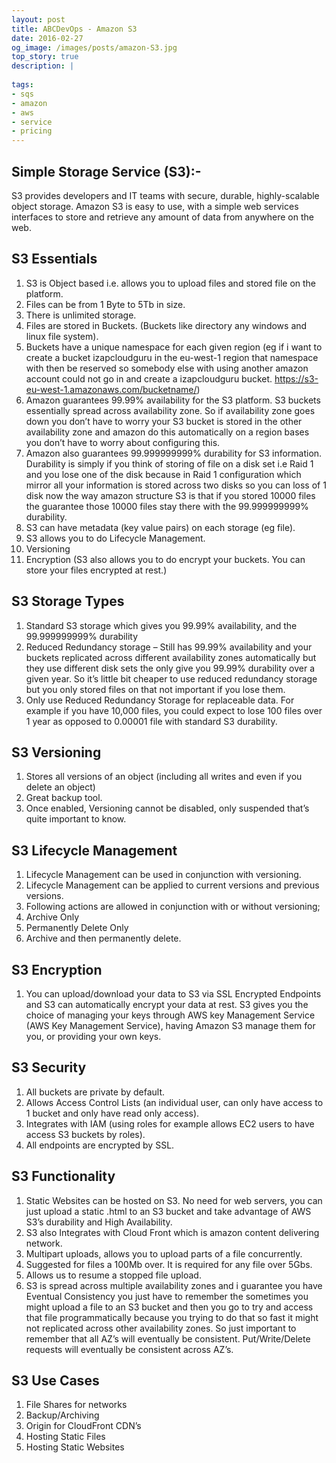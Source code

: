 ```yaml
---
layout: post
title: ABCDevOps - Amazon S3
date: 2016-02-27
og_image: /images/posts/amazon-S3.jpg
top_story: true
description: |
  
tags:
- sqs
- amazon
- aws
- service
- pricing
---
```

## Simple Storage Service (S3):-

S3 provides developers and IT teams with secure, durable, highly-scalable object storage. Amazon S3 is easy to use, with a simple web services interfaces to store and retrieve any amount of data from anywhere on the web.

S3 Essentials
---

1. S3 is Object based i.e. allows you to upload files and stored file on the platform.
2. Files can be from 1 Byte to 5Tb in size.
3. There is unlimited storage.
4. Files are stored in Buckets. (Buckets like directory any windows and linux file system).
5. Buckets have a unique namespace for each given region (eg if i want to create a bucket izapcloudguru in the eu-west-1 region that namespace with then be reserved so somebody else with using another amazon account could not go in and create a izapcloudguru bucket. https://s3-eu-west-1.amazonaws.com/bucketname/)
6. Amazon guarantees 99.99% availability for the S3 platform. S3 buckets essentially spread across availability zone. So if availability zone goes down you don’t have to worry your S3 bucket is stored in the other availability zone and amazon do this automatically on a region bases you don’t have to worry about configuring this.
7. Amazon also guarantees 99.999999999% durability for S3 information. Durability is simply if you think of storing of file on a disk set i.e Raid 1 and you lose one of the disk because in Raid 1 configuration which mirror all your information is stored across two disks so you can loss of 1 disk now the way amazon structure S3 is that if you stored 10000 files the guarantee those 10000 files stay there with the 99.999999999% durability.
8. S3 can have metadata (key value pairs) on each storage (eg file).
9. S3 allows you to do Lifecycle Management.
10. Versioning
11. Encryption (S3 also allows you to do encrypt your buckets. You can store your files encrypted at rest.)

S3 Storage Types
---

1. Standard S3 storage which gives you 99.99% availability, and the 99.999999999% durability
2. Reduced Redundancy storage – Still has 99.99% availability and your buckets replicated across different availability zones automatically but they use different disk sets the only give you 99.99% durability over a given year. So it’s little bit cheaper to use reduced redundancy storage but you only stored files on that not important if you lose them.
3. Only use Reduced Redundancy Storage for replaceable data. For example if you have 10,000 files, you could expect to lose 100 files over 1 year as opposed to 0.00001 file with standard S3 durability.

S3 Versioning
---

1. Stores all versions of an object (including all writes and even if you delete an object)
2. Great backup tool.
3. Once enabled, Versioning cannot be disabled, only suspended that’s quite important to know.

S3 Lifecycle Management
---

1. Lifecycle Management can be used in conjunction with versioning.
2. Lifecycle Management can be applied to current versions and previous versions.
3. Following actions are allowed in conjunction with or without versioning;
4. Archive Only
5. Permanently Delete Only
6. Archive and then permanently delete.

S3 Encryption
---

1. You can upload/download your data to S3 via SSL Encrypted Endpoints and S3 can automatically encrypt your data at rest. S3 gives you the choice of managing your keys through AWS key Management Service (AWS Key Management Service), having Amazon S3 manage them for you, or providing your own keys.

S3 Security
---

1. All buckets are private by default.
2. Allows Access Control Lists (an individual user, can only have access to 1 bucket and only have read only access).
3. Integrates with IAM (using roles for example allows EC2 users to have access S3 buckets by roles).
4. All endpoints are encrypted by SSL.

S3 Functionality
---

1. Static Websites can be hosted on S3. No need for web servers, you can just upload a static .html to an S3 bucket and take advantage of AWS S3’s durability and High Availability.
2. S3 also Integrates with Cloud Front which is amazon content delivering network.
3. Multipart uploads, allows you to upload parts of a file concurrently.
4. Suggested for files a 100Mb over. It is required for any file over 5Gbs.
5. Allows us to resume a stopped file upload.
6. S3 is spread across multiple availability zones and i guarantee you have Eventual Consistency you just have to remember the sometimes you might upload a file to an S3 bucket and then you go to try and access that file programmatically because you  trying to do that so fast it might not replicated across other availability zones. So just important to remember that all AZ’s will eventually be consistent. Put/Write/Delete requests will eventually be consistent across AZ’s.

S3 Use Cases
---

1. File Shares for networks
2. Backup/Archiving
3. Origin for CloudFront CDN’s
4. Hosting Static Files
5. Hosting Static Websites


